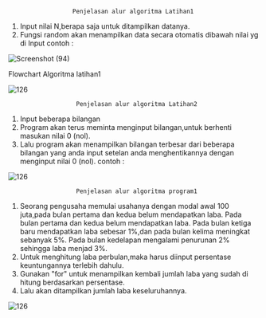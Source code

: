                       Penjelasan alur algoritma Latihan1
1.  Input nilai N,berapa saja untuk ditampilkan datanya.
2.  Fungsi random akan menampilkan data secara otomatis dibawah nilai yg di Input
contoh :

![Screenshot (94)](https://user-images.githubusercontent.com/57003140/68477736-c3019c00-0260-11ea-8656-d0a922a52f03.png)

Flowchart Algoritma latihan1


![126](https://user-images.githubusercontent.com/57003140/68538524-4c6fb600-03a8-11ea-9f42-6cc599ef1903.png)


              
              
                       Penjelasan alur algoritma Latihan2
1.  Input beberapa bilangan
2.  Program akan terus meminta menginput bilangan,untuk berhenti masukan nilai 0 (nol).
3.  Lalu program akan menampilkan bilangan terbesar dari beberapa bilangan yang anda input setelan anda menghentikannya dengan menginput nilai 0 (nol).
contoh :

![126](https://user-images.githubusercontent.com/57003140/68372235-0bdb2700-0173-11ea-8447-f9d492a97f90.png)







                       Penjelasan alur algoritma program1
 1. Seorang pengusaha memulai usahanya dengan modal awal 100 juta,pada bulan pertama dan kedua belum mendapatkan laba. Pada bulan pertama dan kedua belum mendapatkan laba. Pada bulan ketiga baru mendapatkan laba sebesar 1%,dan pada bulan kelima meningkat sebanyak 5%. Pada bulan kedelapan mengalami penurunan 2% sehingga laba menjad 3%.
 2. Untuk menghitung laba perbulan,maka harus diinput persentase keuntungannya terlebih dahulu.
 3. Gunakan "for" untuk menampilkan kembali jumlah laba yang sudah di hitung berdasarkan persentase.
 4. Lalu akan ditampilkan jumlah laba keseluruhannya.
 
 ![126](https://user-images.githubusercontent.com/57003140/68375414-64152780-0179-11ea-87ec-ee9ba58071d9.png)
